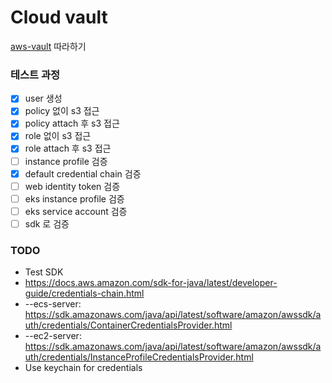 # Cloud vault

[aws-vault](https://github.com/99designs/aws-vault) 따라하기

### 테스트 과정

- [x] user 생성
- [x] policy 없이 s3 접근
- [x] policy attach 후 s3 접근
- [x] role 없이 s3 접근
- [x] role attach 후 s3 접근
- [ ] instance profile 검증
- [x] default credential chain 검증
- [ ] web identity token 검증
- [ ] eks instance profile 검증
- [ ] eks service account 검증
- [ ] sdk 로 검증

### TODO

- Test SDK 
- https://docs.aws.amazon.com/sdk-for-java/latest/developer-guide/credentials-chain.html
- --ecs-server: https://sdk.amazonaws.com/java/api/latest/software/amazon/awssdk/auth/credentials/ContainerCredentialsProvider.html
- --ec2-server: https://sdk.amazonaws.com/java/api/latest/software/amazon/awssdk/auth/credentials/InstanceProfileCredentialsProvider.html
- Use keychain for credentials